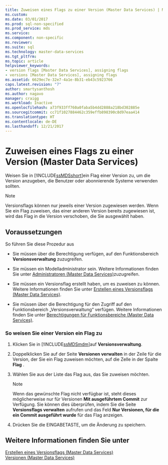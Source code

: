 ```yaml
---
title: Zuweisen eines Flags zu einer Version (Master Data Services) | Microsoft-Dokumentation
ms.custom: 
ms.date: 03/01/2017
ms.prod: sql-non-specified
ms.prod_service: mds
ms.service: 
ms.component: non-specific
ms.reviewer: 
ms.suite: sql
ms.technology: master-data-services
ms.tgt_pltfrm: 
ms.topic: article
helpviewer_keywords:
- version flags [Master Data Services], assigning flags
- versions [Master Data Services], assigning flags
ms.assetid: 6629ec7e-32e7-4a1e-8b31-eb43c5923766
caps.latest.revision: "7"
author: smartysanthosh
ms.author: nagavo
manager: craigg
ms.workload: Inactive
ms.openlocfilehash: a73f933ff760a0faba5b4dd2888a218bd302885e
ms.sourcegitcommit: cc71f1027884462c359effb898390c8d97eaa414
ms.translationtype: HT
ms.contentlocale: de-DE
ms.lasthandoff: 12/21/2017
---
```

# <a name="assign-a-flag-to-a-version-master-data-services"></a>Zuweisen eines Flags zu einer Version (Master Data Services)
  Weisen Sie in [!INCLUDE[ssMDSshort](../includes/ssmdsshort-md.md)]ein Flag einer Version zu, um die Version anzugeben, die Benutzer oder abonnierende Systeme verwenden sollten.  
  
> [!NOTE]  
>  Versionsflags können nur jeweils einer Version zugewiesen werden. Wenn Sie ein Flag zuweisen, das einer anderen Version bereits zugewiesen ist, wird das Flag in die Version verschoben, die Sie ausgewählt haben.  
  
## <a name="prerequisites"></a>Voraussetzungen  
 So führen Sie diese Prozedur aus  
  
-   Sie müssen über die Berechtigung verfügen, auf den Funktionsbereich **Versionsverwaltung** zuzugreifen.  
  
-   Sie müssen ein Modelladministrator sein. Weitere Informationen finden Sie unter [Administratoren &#40;Master Data Services&#41;](../master-data-services/administrators-master-data-services.md)zuzugreifen.  
  
-   Sie müssen ein Versionsflag erstellt haben, um es zuweisen zu können. Weitere Informationen finden Sie unter [Erstellen eines Versionsflags &#40;Master Data Services&#41;](../master-data-services/create-a-version-flag-master-data-services.md).  
  
-   Sie müssen über die Berechtigung für den Zugriff auf den Funktionsbereich „Versionsverwaltung“ verfügen. Weitere Informationen finden Sie unter [Berechtigungen für Funktionsbereiche &#40;Master Data Services&#41;](../master-data-services/functional-area-permissions-master-data-services.md).  
  
### <a name="to-assign-a-flag-to-a-version"></a>So weisen Sie einer Version ein Flag zu  
  
1.  Klicken Sie in [!INCLUDE[ssMDSmdm](../includes/ssmdsmdm-md.md)]auf **Versionsverwaltung**.  
  
2.  Doppelklicken Sie auf der Seite **Versionen verwalten** in der Zeile für die Version, der Sie ein Flag zuweisen möchten, auf die Zelle in der Spalte **Flag** .  
  
3.  Wählen Sie aus der Liste das Flag aus, das Sie zuweisen möchten.  
  
    > [!NOTE]  
    >  Wenn das gewünschte Flag nicht verfügbar ist, steht dieses möglicherweise nur für Versionen **Mit ausgeführtem Commit** zur Verfügung. Sie können dies überprüfen, indem Sie die Seite **Versionsflags verwalten** aufrufen und das Feld **Nur Versionen, für die ein Commit ausgeführt wurde** für das Flag anzeigen.  
  
4.  Drücken Sie die EINGABETASTE, um die Änderung zu speichern.  
  
## <a name="see-also"></a>Weitere Informationen finden Sie unter  
 [Erstellen eines Versionsflags &#40;Master Data Services&#41;](../master-data-services/create-a-version-flag-master-data-services.md)   
 [Versionen &#40;Master Data Services&#41;](../master-data-services/versions-master-data-services.md)  
  
  
